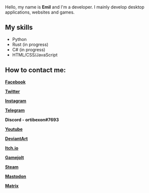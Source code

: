 Hello, my name is **Emil** and I'm a developer. I mainly develop desktop applications, websites and games.

## My skills

* Python
* Rust (in progress)
* C# (in progress)
* HTML/CSS/JavaScript

## How to contact me:

**[Facebook](https://www.facebook.com/profile.php?id=100089369375835&mibextid=ZbWKwL)**

**[Twitter](https://twitter.com/EmixDev)**

**[Instagram](https://Instagram.com/rtbxn)**

**[Telegram](https://t.me/@EmixDev)**

**Discord - ortibexon#7693**

**[Youtube](https://youtube.com/@ortibexon)**

**[DeviantArt](https://www.deviantart.com/ortibexon)**

**[Itch.io](https://emixdev.itch.io)**

**[Gamejolt](https://gamejolt.com/@ortibexon)**

**[Steam](https://steamcommunity.com/profiles/76561199445562672/)**

**[Mastodon](https://mastodon.online/@Emix)**

**[Matrix](https://matrix.to/#/@ortibexon:matrix.org)**
